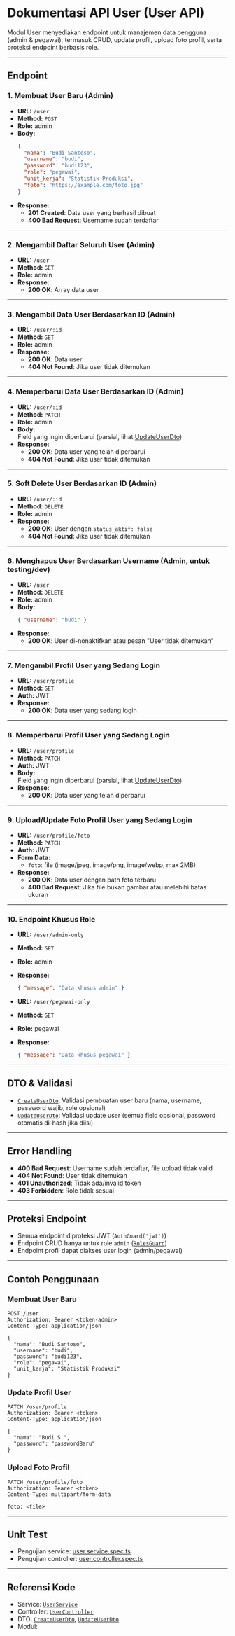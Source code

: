 # Dokumentasi API User (User API)

Modul User menyediakan endpoint untuk manajemen data pengguna (admin & pegawai), termasuk CRUD, update profil, upload foto profil, serta proteksi endpoint berbasis role.

---

## Endpoint

### 1. Membuat User Baru (Admin)

- **URL:** `/user`
- **Method:** `POST`
- **Role:** admin
- **Body:**
  ```json
  {
    "nama": "Budi Santoso",
    "username": "budi",
    "password": "budi123",
    "role": "pegawai",
    "unit_kerja": "Statistik Produksi",
    "foto": "https://example.com/foto.jpg"
  }
  ```
- **Response:**
  - **201 Created**: Data user yang berhasil dibuat
  - **400 Bad Request**: Username sudah terdaftar

---

### 2. Mengambil Daftar Seluruh User (Admin)

- **URL:** `/user`
- **Method:** `GET`
- **Role:** admin
- **Response:**
  - **200 OK**: Array data user

---

### 3. Mengambil Data User Berdasarkan ID (Admin)

- **URL:** `/user/:id`
- **Method:** `GET`
- **Role:** admin
- **Response:**
  - **200 OK**: Data user
  - **404 Not Found**: Jika user tidak ditemukan

---

### 4. Memperbarui Data User Berdasarkan ID (Admin)

- **URL:** `/user/:id`
- **Method:** `PATCH`
- **Role:** admin
- **Body:**  
  Field yang ingin diperbarui (parsial, lihat [UpdateUserDto](dto/update-user.dto.ts))
- **Response:**
  - **200 OK**: Data user yang telah diperbarui
  - **404 Not Found**: Jika user tidak ditemukan

---

### 5. Soft Delete User Berdasarkan ID (Admin)

- **URL:** `/user/:id`
- **Method:** `DELETE`
- **Role:** admin
- **Response:**
  - **200 OK**: User dengan `status_aktif: false`
  - **404 Not Found**: Jika user tidak ditemukan

---

### 6. Menghapus User Berdasarkan Username (Admin, untuk testing/dev)

- **URL:** `/user`
- **Method:** `DELETE`
- **Role:** admin
- **Body:**
  ```json
  { "username": "budi" }
  ```
- **Response:**
  - **200 OK**: User di-nonaktifkan atau pesan "User tidak ditemukan"

---

### 7. Mengambil Profil User yang Sedang Login

- **URL:** `/user/profile`
- **Method:** `GET`
- **Auth:** JWT
- **Response:**
  - **200 OK**: Data user yang sedang login

---

### 8. Memperbarui Profil User yang Sedang Login

- **URL:** `/user/profile`
- **Method:** `PATCH`
- **Auth:** JWT
- **Body:**  
  Field yang ingin diperbarui (parsial, lihat [UpdateUserDto](dto/update-user.dto.ts))
- **Response:**
  - **200 OK**: Data user yang telah diperbarui

---

### 9. Upload/Update Foto Profil User yang Sedang Login

- **URL:** `/user/profile/foto`
- **Method:** `PATCH`
- **Auth:** JWT
- **Form Data:**
  - `foto`: file (image/jpeg, image/png, image/webp, max 2MB)
- **Response:**
  - **200 OK**: Data user dengan path foto terbaru
  - **400 Bad Request**: Jika file bukan gambar atau melebihi batas ukuran

---

### 10. Endpoint Khusus Role

- **URL:** `/user/admin-only`
- **Method:** `GET`
- **Role:** admin
- **Response:**

  ```json
  { "message": "Data khusus admin" }
  ```

- **URL:** `/user/pegawai-only`
- **Method:** `GET`
- **Role:** pegawai
- **Response:**
  ```json
  { "message": "Data khusus pegawai" }
  ```

---

## DTO & Validasi

- [`CreateUserDto`](dto/create-user.dto.ts): Validasi pembuatan user baru (nama, username, password wajib, role opsional)
- [`UpdateUserDto`](dto/update-user.dto.ts): Validasi update user (semua field opsional, password otomatis di-hash jika diisi)

---

## Error Handling

- **400 Bad Request**: Username sudah terdaftar, file upload tidak valid
- **404 Not Found**: User tidak ditemukan
- **401 Unauthorized**: Tidak ada/invalid token
- **403 Forbidden**: Role tidak sesuai

---

## Proteksi Endpoint

- Semua endpoint diproteksi JWT (`AuthGuard('jwt')`)
- Endpoint CRUD hanya untuk role `admin` ([`RolesGuard`](../auth/roles.guard.ts))
- Endpoint profil dapat diakses user login (admin/pegawai)

---

## Contoh Penggunaan

### Membuat User Baru

```http
POST /user
Authorization: Bearer <token-admin>
Content-Type: application/json

{
  "nama": "Budi Santoso",
  "username": "budi",
  "password": "budi123",
  "role": "pegawai",
  "unit_kerja": "Statistik Produksi"
}
```

### Update Profil User

```http
PATCH /user/profile
Authorization: Bearer <token>
Content-Type: application/json

{
  "nama": "Budi S.",
  "password": "passwordBaru"
}
```

### Upload Foto Profil

```http
PATCH /user/profile/foto
Authorization: Bearer <token>
Content-Type: multipart/form-data

foto: <file>
```

---

## Unit Test

- Pengujian service: [user.service.spec.ts](user.service.spec.ts)
- Pengujian controller: [user.controller.spec.ts](user.controller.spec.ts)

---

## Referensi Kode

- Service: [`UserService`](user.service.ts)
- Controller: [`UserController`](user.controller.ts)
- DTO: [`CreateUserDto`](dto/create-user.dto.ts), [`UpdateUserDto`](dto/update-user.dto.ts)
- Modul:
